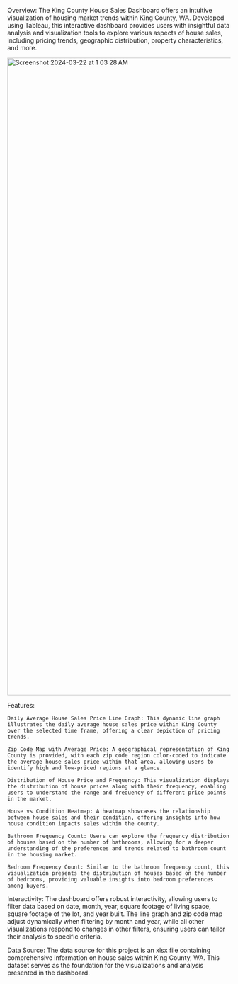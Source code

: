 Overview:
The King County House Sales Dashboard offers an intuitive visualization of housing market trends within King County, WA. Developed using Tableau, this interactive dashboard provides users with insightful data analysis and visualization tools to explore various aspects of house sales, including pricing trends, geographic distribution, property characteristics, and more.

<img width="1440" alt="Screenshot 2024-03-22 at 1 03 28 AM" src="https://github.com/mayurwaghela5/King-County-House-Sales-Dashboard/assets/89163522/278b20de-10d8-440c-8064-2a1d9b5a1c49">


Features:

    Daily Average House Sales Price Line Graph: This dynamic line graph illustrates the daily average house sales price within King County over the selected time frame, offering a clear depiction of pricing trends.

    Zip Code Map with Average Price: A geographical representation of King County is provided, with each zip code region color-coded to indicate the average house sales price within that area, allowing users to identify high and low-priced regions at a glance.

    Distribution of House Price and Frequency: This visualization displays the distribution of house prices along with their frequency, enabling users to understand the range and frequency of different price points in the market.

    House vs Condition Heatmap: A heatmap showcases the relationship between house sales and their condition, offering insights into how house condition impacts sales within the county.

    Bathroom Frequency Count: Users can explore the frequency distribution of houses based on the number of bathrooms, allowing for a deeper understanding of the preferences and trends related to bathroom count in the housing market.

    Bedroom Frequency Count: Similar to the bathroom frequency count, this visualization presents the distribution of houses based on the number of bedrooms, providing valuable insights into bedroom preferences among buyers.

Interactivity:
The dashboard offers robust interactivity, allowing users to filter data based on date, month, year, square footage of living space, square footage of the lot, and year built. The line graph and zip code map adjust dynamically when filtering by month and year, while all other visualizations respond to changes in other filters, ensuring users can tailor their analysis to specific criteria.

Data Source:
The data source for this project is an xlsx file containing comprehensive information on house sales within King County, WA. This dataset serves as the foundation for the visualizations and analysis presented in the dashboard.
